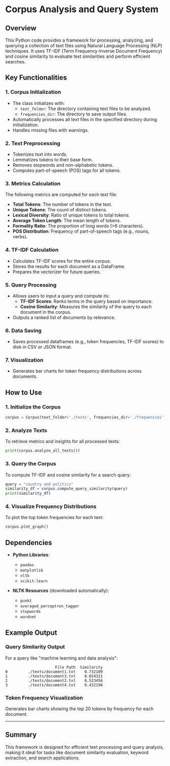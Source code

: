 # Corpus Analysis and Query System

## Overview
This Python code provides a framework for processing, analyzing, and querying a collection of text files using Natural Language Processing (NLP) techniques. It uses TF-IDF (Term Frequency-Inverse Document Frequency) and cosine similarity to evaluate text similarities and perform efficient searches.

## Key Functionalities

### 1. **Corpus Initialization**
- The class initializes with:
  - `text_folder`: The directory containing text files to be analyzed.
  - `frequencies_dir`: The directory to save output files.
- Automatically processes all text files in the specified directory during initialization.
- Handles missing files with warnings.

### 2. **Text Preprocessing**
- Tokenizes text into words.
- Lemmatizes tokens to their base form.
- Removes stopwords and non-alphabetic tokens.
- Computes part-of-speech (POS) tags for all tokens.

### 3. **Metrics Calculation**
The following metrics are computed for each text file:
- **Total Tokens**: The number of tokens in the text.
- **Unique Tokens**: The count of distinct tokens.
- **Lexical Diversity**: Ratio of unique tokens to total tokens.
- **Average Token Length**: The mean length of tokens.
- **Formality Ratio**: The proportion of long words (>6 characters).
- **POS Distribution**: Frequency of part-of-speech tags (e.g., nouns, verbs).

### 4. **TF-IDF Calculation**
- Calculates TF-IDF scores for the entire corpus.
- Stores the results for each document as a DataFrame.
- Prepares the vectorizer for future queries.

### 5. **Query Processing**
- Allows users to input a query and compute its:
  - **TF-IDF Scores**: Ranks terms in the query based on importance.
  - **Cosine Similarity**: Measures the similarity of the query to each document in the corpus.
- Outputs a ranked list of documents by relevance.

### 6. **Data Saving**
- Saves processed dataframes (e.g., token frequencies, TF-IDF scores) to disk in CSV or JSON format.

### 7. **Visualization**
- Generates bar charts for token frequency distributions across documents.

## How to Use

### 1. **Initialize the Corpus**
```python
corpus = Corpus(text_folder='./texts', frequencies_dir='./frequencies')
```

### 2. **Analyze Texts**
To retrieve metrics and insights for all processed texts:
```python
print(corpus.analyze_all_texts())
```

### 3. **Query the Corpus**
To compute TF-IDF and cosine similarity for a search query:
```python
query = "country and politics"
similarity_df = corpus.compute_query_similarity(query)
print(similarity_df)
```

### 4. **Visualize Frequency Distributions**
To plot the top token frequencies for each text:
```python
corpus.plot_graph()
```

## Dependencies
- **Python Libraries**:
  - `pandas`
  - `matplotlib`
  - `nltk`
  - `scikit-learn`

- **NLTK Resources** (downloaded automatically):
  - `punkt`
  - `averaged_perceptron_tagger`
  - `stopwords`
  - `wordnet`

## Example Output

### Query Similarity Output
For a query like "machine learning and data analysis":
```plaintext
                      File Path  Similarity
0         ./texts/document1.txt    0.732109
1         ./texts/document3.txt    0.654321
2         ./texts/document2.txt    0.523456
3         ./texts/document4.txt    0.432198
```

### Token Frequency Visualization
Generates bar charts showing the top 20 tokens by frequency for each document.

---

## Summary
This framework is designed for efficient text processing and query analysis, making it ideal for tasks like document similarity evaluation, keyword extraction, and search applications.
